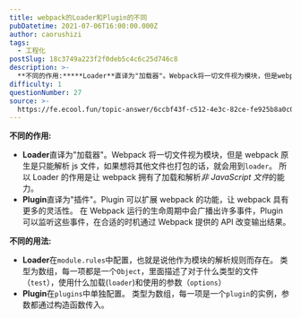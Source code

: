 ```yaml
---
title: webpack的Loader和Plugin的不同
pubDatetime: 2021-07-06T16:00:00.000Z
author: caorushizi
tags:
  - 工程化
postSlug: 18c3749a223f2f0deb5c4c6c25d746c8
description: >-
  **不同的作用:*****Loader**直译为"加载器"。Webpack将一切文件视为模块，但是webpack原生是只能解析js文件，如果想将其他文件也打包的话，就会用到`loader`。所以Loa
difficulty: 1
questionNumber: 27
source: >-
  https://fe.ecool.fun/topic-answer/6ccbf43f-c512-4e3c-82ce-fe925b8a0c07?orderBy=updateTime&order=desc&tagId=28
---
```


**不同的作用:**

- **Loader**直译为"加载器"。Webpack 将一切文件视为模块，但是 webpack 原生是只能解析 js 文件，如果想将其他文件也打包的话，就会用到`loader`。 所以 Loader 的作用是让 webpack 拥有了加载和解析*非 JavaScript 文件*的能力。
- **Plugin**直译为"插件"。Plugin 可以扩展 webpack 的功能，让 webpack 具有更多的灵活性。 在 Webpack 运行的生命周期中会广播出许多事件，Plugin 可以监听这些事件，在合适的时机通过 Webpack 提供的 API 改变输出结果。

**不同的用法:**

- **Loader**在`module.rules`中配置，也就是说他作为模块的解析规则而存在。 类型为数组，每一项都是一个`Object`，里面描述了对于什么类型的文件（`test`），使用什么加载(`loader`)和使用的参数（`options`）
- **Plugin**在`plugins`中单独配置。 类型为数组，每一项是一个`plugin`的实例，参数都通过构造函数传入。
